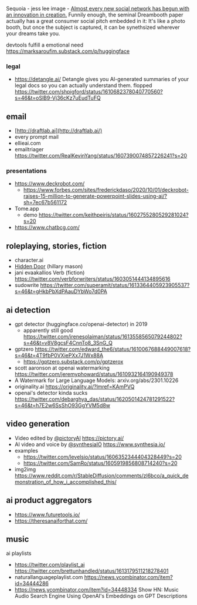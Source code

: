 
Sequoia - jess lee image - [Almost every new social network has begun with an innovation in creation.](https://twitter.com/jesskah/status/1615759018999545857/photo/1) Funnily enough, the seminal Dreambooth paper actually has a great consumer social pitch embedded in it: It's like a photo booth, but once the subject is captured, it can be synethsized wherever your dreams take you.

devtools fulfill a emotional need https://marksaroufim.substack.com/p/huggingface

### legal

-  https://detangle.ai/ Detangle gives you AI-generated summaries of your legal docs so you can actually understand them. flopped https://twitter.com/shpigford/status/1610682378040770560?s=46&t=oSlB9-Vj36cKz7uEudTuFQ


## email

- [http://draftlab.ai](http://draftlab.ai/)
- every prompt mail
- ellieai.com
- emailtriager https://twitter.com/RealKevinYang/status/1607390074857226241?s=20

### presentations

- https://www.deckrobot.com/
	- https://www.forbes.com/sites/frederickdaso/2020/10/01/deckrobot-raises-15-million-to-generate-powerpoint-slides-using-ai/?sh=7ec67b561172
- Tome.app
	- demo https://twitter.com/keithpeiris/status/1602755280529281024?s=20
- https://www.chatbcg.com/


## roleplaying, stories, fiction

- character.ai
- [Hidden Door](https://www.hiddendoor.co/) (hillary mason)
- jani evaakallios Verb (fiction) https://twitter.com/verbforwriters/status/1603051444134895616
- sudowrite https://twitter.com/superamit/status/1613364405923905537?s=46&t=gHkbPbXdPAauDYbWo7d0PA

## ai detection

- gpt detector (huggingface.co/openai-detector) in 2019
	- apparently still good https://twitter.com/irenesolaiman/status/1613558565079244802?s=46&t=v8V8gcsF4CnnTo8_3SnG_Q
- gptzero https://twitter.com/edward_the6/status/1610067688449007618?s=46&t=4T9fbP0VXiePXx7J1Wx88A
	- https://gptzero.substack.com/p/gptzerox
- scott aaronson at openai watermarking https://twitter.com/jeremyphoward/status/1610932164190949378
- A Watermark for Large Language Models: arxiv.org/abs/2301.10226
- originality.ai https://originality.ai/?lmref=KAmPVQ
- openai's detector kinda sucks https://twitter.com/debarghya_das/status/1620501424781291522?s=46&t=h7E2w6SsShO93GgYVM5d8w


## video generation


- Video edited by [@pictoryAI](https://twitter.com/pictoryai) https://pictory.ai/
- AI video and voice by [@synthesiaIO](https://twitter.com/synthesiaIO) https://www.synthesia.io/
- examples
	- https://twitter.com/levelsio/status/1606352344404328449?s=20
	- https://twitter.com/SamRo/status/1605919856808714240?s=20
- img2img https://www.reddit.com/r/StableDiffusion/comments/zl6bco/a_quick_demonstration_of_how_i_accomplished_this/

## ai product aggregators

- https://www.futuretools.io/
- https://theresanaiforthat.com/ 

## music

ai playlists
- https://twitter.com/playlist_ai https://twitter.com/brettunhandled/status/1613179511218278401
- naturallanguageplaylist.com https://news.ycombinator.com/item?id=34444286
- https://news.ycombinator.com/item?id=34448334 Show HN: Music Audio Search Engine Using OpenAI's Embeddings on GPT Descriptions